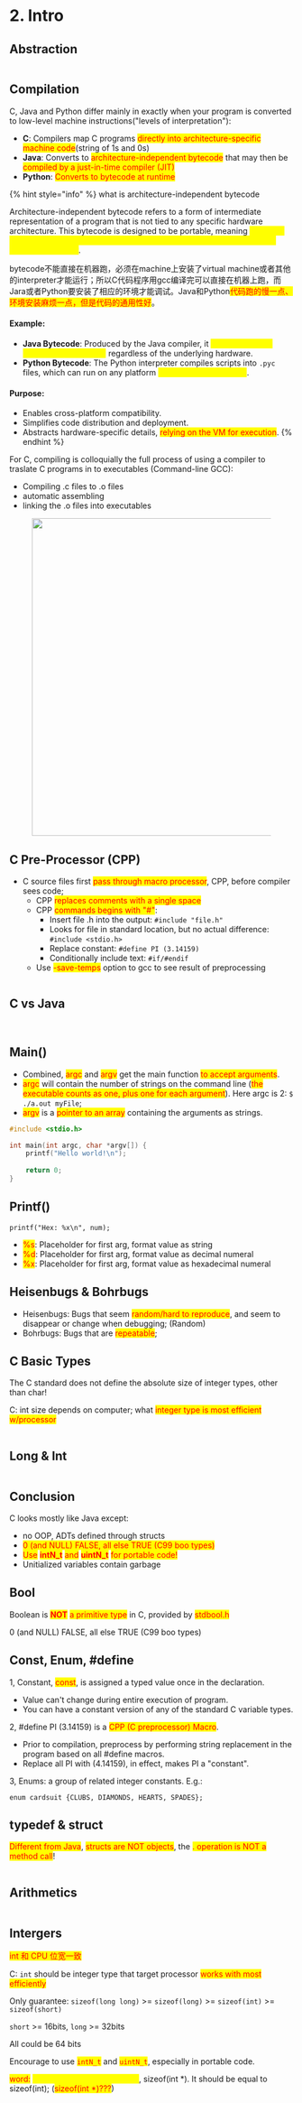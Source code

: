 # 2. Intro

## Abstraction

<figure><img src=".gitbook/assets/image (40).png" alt=""><figcaption></figcaption></figure>

## Compilation

C, Java and Python differ mainly in exactly when your program is converted to low-level machine instructions("levels of interpretation"):&#x20;

* **C**: Compilers map C programs <mark style="color:red;">directly into architecture-specific machine code</mark>(string of 1s and 0s)
* **Java**: Converts to <mark style="color:red;">architecture-independent bytecode</mark> that may then be <mark style="color:red;">compiled by a just-in-time compiler (JIT)</mark>
* **Python**: <mark style="color:red;">Converts to bytecode at runtime</mark>

{% hint style="info" %}
what is architecture-independent bytecode



Architecture-independent bytecode refers to a form of intermediate representation of a program that is not tied to any specific hardware architecture. This bytecode is designed to be portable, meaning <mark style="color:yellow;">it can run on any machine or platform equipped with a compatible virtual machine (VM) or interpreter</mark>.&#x20;

bytecode不能直接在机器跑，必须在machine上安装了virtual machine或者其他的interpreter才能运行；所以C代码程序用gcc编译完可以直接在机器上跑，而Jara或者Python要安装了相应的环境才能调试。Java和Python<mark style="color:red;">代码跑的慢一点、环境安装麻烦一点，但是代码的通用性好</mark>。

#### Example:

* **Java Bytecode**: Produced by the Java compiler, it <mark style="color:yellow;">runs on the Java Virtual Machine (JVM)</mark> regardless of the underlying hardware.
* **Python Bytecode**: The Python interpreter compiles scripts into `.pyc` files, which can run on any platform <mark style="color:yellow;">with the Python runtime</mark>.

#### Purpose:

* Enables cross-platform compatibility.
* Simplifies code distribution and deployment.
* Abstracts hardware-specific details, <mark style="color:red;">relying on the VM for execution</mark>.
{% endhint %}

For C, compiling is colloquially the full process of using a compiler to traslate C programs in to executables (Command-line GCC):

* Compiling .c files to .o files
* automatic assembling
* linking the .o files into executables

<figure><img src=".gitbook/assets/image (41).png" alt="" width="563"><figcaption></figcaption></figure>

## C Pre-Processor (CPP)

* C source files first <mark style="color:red;">pass through macro processor</mark>, CPP, before compiler sees code;
  * CPP <mark style="color:red;">replaces comments with a single space</mark>
  * CPP <mark style="color:red;">commands begins with "#"</mark>:
    * Insert file .h into the output: `#include "file.h"`
    * Looks for file in standard location, but no actual difference: `#include <stdio.h>`
    * Replace constant: `#define PI (3.14159)`
    * Conditionally include text: `#if/#endif`
  * Use <mark style="color:red;">-save-temps</mark> option to gcc to see result of preprocessing

<figure><img src=".gitbook/assets/image (42).png" alt=""><figcaption></figcaption></figure>

## C vs Java

<figure><img src=".gitbook/assets/image (43).png" alt=""><figcaption></figcaption></figure>

<figure><img src=".gitbook/assets/image (44).png" alt=""><figcaption></figcaption></figure>

## Main()

* Combined, <mark style="color:red;">argc</mark> and <mark style="color:red;">argv</mark> get the main function <mark style="color:red;">to accept arguments</mark>.
* <mark style="color:red;">argc</mark> will contain the number of strings on the command line (<mark style="color:red;">the executable counts as one, plus one for each argument</mark>). Here argc is 2: `$ ./a.out myFile`;
* <mark style="color:red;">argv</mark> is a <mark style="color:red;">pointer to an array</mark> containing the arguments as strings.

```c
#include <stdio.h>

int main(int argc, char *argv[]) {
    printf("Hello world!\n");
    
    return 0;
}
```

## Printf()

`printf("Hex: %x\n", num);`

* <mark style="color:red;">%s</mark>: Placeholder for first arg, format value as string
* <mark style="color:red;">%d</mark>: Placeholder for first arg, format value as decimal numeral
* <mark style="color:red;">%x</mark>: Placeholder for first arg, format value as hexadecimal numeral

## Heisenbugs & Bohrbugs

* Heisenbugs: Bugs that seem <mark style="color:red;">random/hard to reproduce</mark>, and seem to disappear or change when debugging; (Random)
* Bohrbugs: Bugs that are <mark style="color:red;">repeatable</mark>;

## C Basic Types

The C standard does not define the absolute size of integer types, other than char!

C: int size depends on computer; what <mark style="color:red;">integer type is most efficient w/processor</mark>

<figure><img src=".gitbook/assets/image (45).png" alt=""><figcaption></figcaption></figure>

## Long & Int

<figure><img src=".gitbook/assets/image (5).png" alt=""><figcaption></figcaption></figure>

## Conclusion

C looks mostly like Java except:

* no OOP, ADTs defined through structs
* <mark style="color:red;">0 (and NULL) FALSE, all else TRUE (C99 boo types)</mark>
* <mark style="color:red;">Use</mark> <mark style="color:red;"></mark><mark style="color:red;">**intN\_t**</mark> <mark style="color:red;"></mark><mark style="color:red;">and</mark> <mark style="color:red;"></mark><mark style="color:red;">**uintN\_t**</mark> <mark style="color:red;"></mark><mark style="color:red;">for portable code!</mark>
* Unitialized variables contain garbage

## Bool

Boolean is <mark style="color:red;">**NOT**</mark> <mark style="color:red;"></mark><mark style="color:red;">a primitive type</mark> in C, provided by <mark style="color:red;">stdbool.h</mark>

0 (and NULL) FALSE, all else TRUE (C99 boo types)

## Const, Enum, #define

1, Constant, <mark style="color:red;">const</mark>, is assigned a typed value once in the declaration.

* Value can't change during entire execution of program.
* You can have a constant version of any of the standard C variable types.

2, #define PI (3.14159) is a <mark style="color:red;">CPP (C preprocessor) Macro</mark>.

* Prior to compilation, preprocess by performing string replacement in the program based on all #define macros.
* Replace all PI with (4.14159), in effect, makes PI a "constant".

3, Enums: a group of related integer constants. E.g.:&#x20;

`enum cardsuit {CLUBS, DIAMONDS, HEARTS, SPADES};`

## typedef & struct

<mark style="color:red;">Different from Java</mark>, <mark style="color:red;">structs are NOT objects</mark>, the <mark style="color:red;">. operation is NOT a method call</mark>!

<figure><img src=".gitbook/assets/image (46).png" alt=""><figcaption></figcaption></figure>

## Arithmetics

<figure><img src=".gitbook/assets/image (92).png" alt=""><figcaption></figcaption></figure>

## Intergers

<mark style="color:red;">int 和 CPU 位宽一致</mark>

C: `int` should be integer type that target processor <mark style="color:red;">works with most efficiently</mark>

Only guarantee: `sizeof(long long)` >= `sizeof(long)` >= `sizeof(int)` >= `sizeof(short)`

`short` >= 16bits, `long` >= 32bits

All could be 64 bits

Encourage to use <mark style="color:red;">`intN_t`</mark> and <mark style="color:red;">`uintN_t`</mark>, especially in portable code.

<mark style="color:red;">word:</mark> <mark style="color:yellow;">number of bits in an address</mark>, sizeof(int \*). It should be equal to sizeof(int); (<mark style="color:red;">sizeof(int \*)???</mark>)

<figure><img src=".gitbook/assets/image (48).png" alt=""><figcaption></figcaption></figure>
